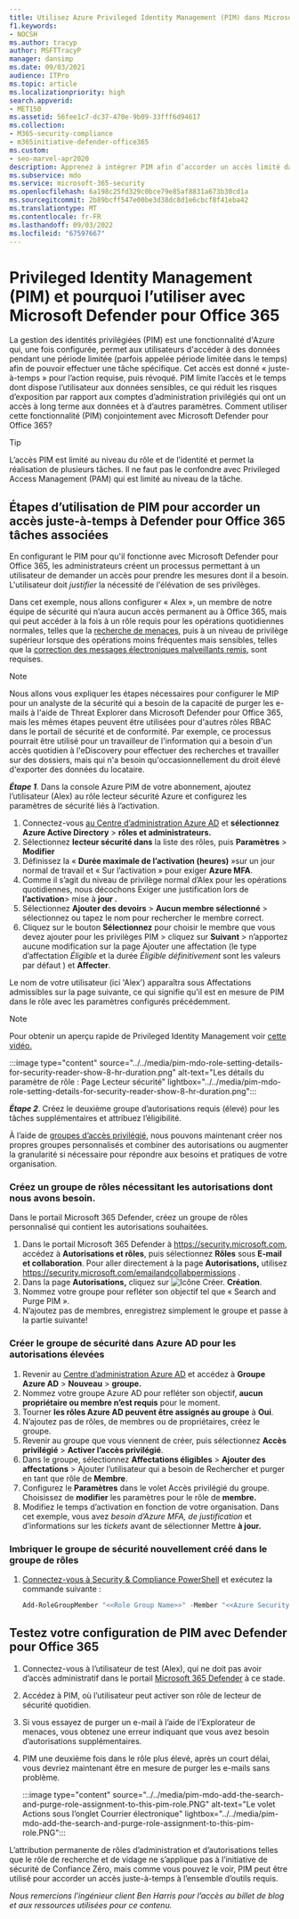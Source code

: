 ```yaml
---
title: Utilisez Azure Privileged Identity Management (PIM) dans Microsoft Defender pour Office 365 l’accès administrateur aux outils de cybersécurité.
f1.keywords:
- NOCSH
ms.author: tracyp
author: MSFTTracyP
manager: dansimp
ms.date: 09/03/2021
audience: ITPro
ms.topic: article
ms.localizationpriority: high
search.appverid:
- MET150
ms.assetid: 56fee1c7-dc37-470e-9b09-33fff6d94617
ms.collection:
- M365-security-compliance
- m365initiative-defender-office365
ms.custom:
- seo-marvel-apr2020
description: Apprenez à intégrer PIM afin d’accorder un accès limité dans le temps et juste-à-temps aux utilisateurs pour effectuer des tâches de privilège élevé dans Microsoft Defender pour Office 365, réduisant ainsi les risques pour vos données.
ms.subservice: mdo
ms.service: microsoft-365-security
ms.openlocfilehash: 6a198c25fd329c0bce79e85af8831a673b30cd1a
ms.sourcegitcommit: 2b89bcff547e00be3d38dc8d1e6cbcf8f41eba42
ms.translationtype: MT
ms.contentlocale: fr-FR
ms.lasthandoff: 09/03/2022
ms.locfileid: "67597667"
---
```

<!--A-->
# <a name="privileged-identity-management-pim-and-why-to-use-it-with-microsoft-defender-for-office-365"></a>Privileged Identity Management (PIM) et pourquoi l’utiliser avec Microsoft Defender pour Office 365

La gestion des identités privilégiées (PIM) est une fonctionnalité d'Azure qui, une fois configurée, permet aux utilisateurs d'accéder à des données pendant une période limitée (parfois appelée période limitée dans le temps) afin de pouvoir effectuer une tâche spécifique. Cet accès est donné « juste-à-temps » pour l’action requise, puis révoqué. PIM limite l’accès et le temps dont dispose l’utilisateur aux données sensibles, ce qui réduit les risques d’exposition par rapport aux comptes d’administration privilégiés qui ont un accès à long terme aux données et à d’autres paramètres. Comment utiliser cette fonctionnalité (PIM) conjointement avec Microsoft Defender pour Office 365?

> [!TIP]
> L’accès PIM est limité au niveau du rôle et de l’identité et permet la réalisation de plusieurs tâches. Il ne faut pas le confondre avec Privileged Access Management (PAM) qui est limité au niveau de la tâche.

## <a name="steps-to-use-pim-to-grant-just-in-time-access-to-defender-for-office-365-related-tasks"></a>Étapes d’utilisation de PIM pour accorder un accès juste-à-temps à Defender pour Office 365 tâches associées

En configurant le PIM pour qu'il fonctionne avec Microsoft Defender pour Office 365, les administrateurs créent un processus permettant à un utilisateur de demander un accès pour prendre les mesures dont il a besoin. L'utilisateur doit *justifier* la nécessité de l'élévation de ses privilèges.

Dans cet exemple, nous allons configurer « Alex », un membre de notre équipe de sécurité qui n’aura aucun accès permanent au à Office 365, mais qui peut accéder à la fois à un rôle requis pour les opérations quotidiennes normales, telles que la [recherche de menaces](threat-hunting-in-threat-explorer.md), puis à un niveau de privilège supérieur lorsque des opérations moins fréquentes mais sensibles, telles que la [correction des messages électroniques malveillants remis](remediate-malicious-email-delivered-office-365.md), sont requises.

> [!NOTE]
> Nous allons vous expliquer les étapes nécessaires pour configurer le MIP pour un analyste de la sécurité qui a besoin de la capacité de purger les e-mails à l'aide de Threat Explorer dans Microsoft Defender pour Office 365, mais les mêmes étapes peuvent être utilisées pour d'autres rôles RBAC dans le portail de sécurité et de conformité. Par exemple, ce processus pourrait être utilisé pour un travailleur de l'information qui a besoin d'un accès quotidien à l'eDiscovery pour effectuer des recherches et travailler sur des dossiers, mais qui n'a besoin qu'occasionnellement du droit élevé d'exporter des données du locataire.

***Étape 1***. Dans la console Azure PIM de votre abonnement, ajoutez l’utilisateur (Alex) au rôle lecteur sécurité Azure et configurez les paramètres de sécurité liés à l’activation.

1. Connectez-vous [au Centre d’administration Azure AD](https://aad.portal.azure.com/) et **sélectionnez Azure Active Directory**  >  **rôles et administrateurs.**
2. Sélectionnez **lecteur sécurité dans** la liste des rôles, puis **Paramètres**  >  **Modifier**
3. Définissez la « **Durée maximale de l’activation (heures)** »sur un jour normal de travail et « Sur l’activation » pour exiger **Azure MFA**.
4. Comme il s’agit du niveau de privilège normal d’Alex pour les opérations quotidiennes, nous décochons Exiger une justification lors de **l’activation**> mise à **jour .**
5. Sélectionnez **Ajouter des devoirs**  >  **Aucun membre sélectionné** > sélectionnez ou tapez le nom pour rechercher le membre correct.
6. Cliquez sur le bouton **Sélectionnez** pour choisir le membre que vous devez ajouter pour les privilèges PIM > cliquez sur **Suivant** > n’apportez aucune modification sur la page Ajouter une affectation (le type d’affectation *Éligible* et la durée *Éligible définitivement* sont les valeurs par défaut ) et **Affecter**.

Le nom de votre utilisateur (ici 'Alex') apparaîtra sous Affectations admissibles sur la page suivante, ce qui signifie qu'il est en mesure de PIM dans le rôle avec les paramètres configurés précédemment.

> [!NOTE]
> Pour obtenir un aperçu rapide de Privileged Identity Management voir [cette vidéo.](https://www.youtube.com/watch?v=VQMAg0sa_lE)

:::image type="content" source="../../media/pim-mdo-role-setting-details-for-security-reader-show-8-hr-duration.png" alt-text="Les détails du paramètre de rôle : Page Lecteur sécurité" lightbox="../../media/pim-mdo-role-setting-details-for-security-reader-show-8-hr-duration.png":::

***Étape 2***. Créez le deuxième groupe d’autorisations requis (élevé) pour les tâches supplémentaires et attribuez l’éligibilité.

À l’aide de [groupes d’accès privilégié](/azure/active-directory/privileged-identity-management/groups-features), nous pouvons maintenant créer nos propres groupes personnalisés et combiner des autorisations ou augmenter la granularité si nécessaire pour répondre aux besoins et pratiques de votre organisation.

### <a name="create-a-role-group-requiring-the-permissions-we-need"></a>Créez un groupe de rôles nécessitant les autorisations dont nous avons besoin.

Dans le portail Microsoft 365 Defender, créez un groupe de rôles personnalisé qui contient les autorisations souhaitées.

1. Dans le portail Microsoft 365 Defender à <https://security.microsoft.com>, accédez à **Autorisations et rôles**, puis sélectionnez **Rôles** sous **E-mail et collaboration**. Pour aller directement à la page **Autorisations,** utilisez <https://security.microsoft.com/emailandcollabpermissions> .
2. Dans la page **Autorisations,** cliquez sur ![Icône Créer.](../../media/m365-cc-sc-create-icon.png) **Création**.
3. Nommez votre groupe pour refléter son objectif tel que « Search and Purge PIM ».
4. N’ajoutez pas de membres, enregistrez simplement le groupe et passe à la partie suivante!

### <a name="create-the-security-group-in-azure-ad-for-elevated-permissions"></a>Créer le groupe de sécurité dans Azure AD pour les autorisations élevées

1. Revenir au [Centre d’administration Azure AD](https://aad.portal.azure.com/) et accédez à **Groupe Azure AD**  >  **Nouveau**  >  **groupe.**
2. Nommez votre groupe Azure AD pour refléter son objectif, **aucun propriétaire ou membre n’est requis** pour le moment.
3. Tourner **les rôles Azure AD peuvent être assignés au groupe** à **Oui**.
4. N’ajoutez pas de rôles, de membres ou de propriétaires, créez le groupe.
5. Revenir au groupe que vous viennent de créer, puis sélectionnez **Accès privilégié**  >  **Activer l’accès privilégié**.
6. Dans le groupe, sélectionnez **Affectations éligibles** > **Ajouter des affectations** > Ajouter l’utilisateur qui a besoin de Rechercher et purger en tant que rôle de **Membre**.
7. Configurez le **Paramètres** dans le volet Accès privilégié du groupe. Choisissez de **modifier** les paramètres pour le rôle de **membre.**
8. Modifiez le temps d’activation en fonction de votre organisation. Dans cet exemple, vous avez *besoin d’Azure MFA,* *de justification* et d’informations sur les *tickets* avant de sélectionner Mettre **à jour.**

### <a name="nest-the-newly-created-security-group-into-the-role-group"></a>Imbriquer le groupe de sécurité nouvellement créé dans le groupe de rôles

1. [Connectez-vous à Security & Compliance PowerShell](/powershell/exchange/connect-to-scc-powershell) et exécutez la commande suivante :

   ```powershell
   Add-RoleGroupMember "<<Role Group Name>>" -Member "<<Azure Security Group>>"`
   ```

## <a name="test-your-configuration-of-pim-with-defender-for-office-365"></a>Testez votre configuration de PIM avec Defender pour Office 365

1. Connectez-vous à l’utilisateur de test (Alex), qui ne doit pas avoir d’accès administratif dans le portail [Microsoft 365 Defender](/microsoft-365/security/defender/overview-security-center) à ce stade.
2. Accédez à PIM, où l’utilisateur peut activer son rôle de lecteur de sécurité quotidien.
3. Si vous essayez de purger un e-mail à l’aide de l’Explorateur de menaces, vous obtenez une erreur indiquant que vous avez besoin d’autorisations supplémentaires.
4. PIM une deuxième fois dans le rôle plus élevé, après un court délai, vous devriez maintenant être en mesure de purger les e-mails sans problème.

   :::image type="content" source="../../media/pim-mdo-add-the-search-and-purge-role-assignment-to-this-pim-role.PNG" alt-text="Le volet Actions sous l’onglet Courrier électronique" lightbox="../../media/pim-mdo-add-the-search-and-purge-role-assignment-to-this-pim-role.PNG":::

L’attribution permanente de rôles d’administration et d’autorisations telles que le rôle de recherche et de vidage ne s’applique pas à l’initiative de sécurité de Confiance Zéro, mais comme vous pouvez le voir, PIM peut être utilisé pour accorder un accès juste-à-temps à l’ensemble d’outils requis.

*Nous remercions l’ingénieur client Ben Harris pour l’accès au billet de blog et aux ressources utilisées pour ce contenu.*

<!--A-->
